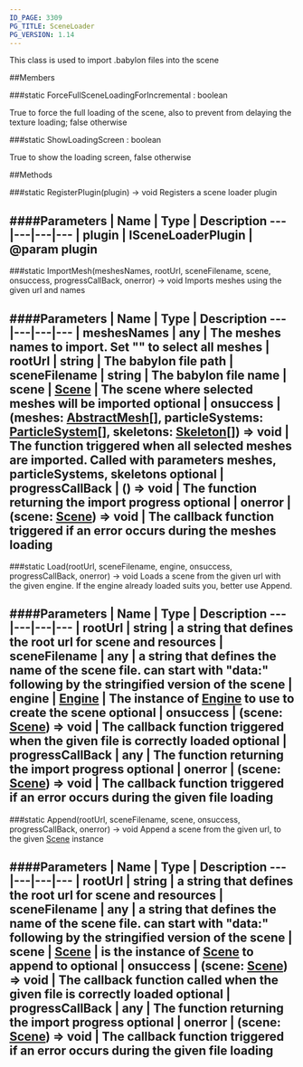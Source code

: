 ```yaml
---
ID_PAGE: 3309
PG_TITLE: SceneLoader
PG_VERSION: 1.14
---
```


This class is used to import .babylon files into the scene

##Members

###static ForceFullSceneLoadingForIncremental : boolean


True to force the full loading of the scene, also to prevent from delaying the texture loading; false otherwise

###static ShowLoadingScreen : boolean


True to show the loading screen, false otherwise



##Methods

###static RegisterPlugin(plugin) &rarr; void
Registers a scene loader plugin

####Parameters
 | Name | Type | Description
---|---|---|---
 | plugin | ISceneLoaderPlugin | @param plugin
---

###static ImportMesh(meshesNames, rootUrl, sceneFilename, scene, onsuccess, progressCallBack, onerror) &rarr; void
Imports meshes using the given url and names

####Parameters
 | Name | Type | Description
---|---|---|---
 | meshesNames | any | The meshes names to import. Set &quot;&quot; to select all meshes
 | rootUrl | string | The babylon file path
 | sceneFilename | string | The babylon file name
 | scene | [Scene](page.php?p=3274) | The scene where selected meshes will be imported
optional | onsuccess | (meshes: [AbstractMesh](page.php?p=3269)[], particleSystems: [ParticleSystem](page.php?p=3342)[], skeletons: [Skeleton](page.php?p=3296)[]) =&gt; void | The function triggered when all selected meshes are imported. Called with parameters meshes, particleSystems, skeletons
optional | progressCallBack | () =&gt; void | The function returning the import progress
optional | onerror | (scene: [Scene](page.php?p=3274)) =&gt; void | The callback function triggered if an error occurs during the meshes loading
---

###static Load(rootUrl, sceneFilename, engine, onsuccess, progressCallBack, onerror) &rarr; void
Loads a scene from the given url with the given engine. If the engine already loaded suits you, better use Append.

####Parameters
 | Name | Type | Description
---|---|---|---
 | rootUrl | string | a string that defines the root url for scene and resources
 | sceneFilename | any | a string that defines the name of the scene file. can start with &quot;data:&quot; following by the stringified version of the scene
 | engine | [Engine](page.php?p=3247) | The instance of [Engine](page.php?p=3247) to use to create the scene
optional | onsuccess | (scene: [Scene](page.php?p=3274)) =&gt; void | The callback function triggered when the given file is correctly loaded
optional | progressCallBack | any | The function returning the import progress
optional | onerror | (scene: [Scene](page.php?p=3274)) =&gt; void | The callback function triggered if an error occurs during the given file loading
---

###static Append(rootUrl, sceneFilename, scene, onsuccess, progressCallBack, onerror) &rarr; void
Append a scene from the given url, to the given [Scene](page.php?p=3274) instance

####Parameters
 | Name | Type | Description
---|---|---|---
 | rootUrl | string | a string that defines the root url for scene and resources
 | sceneFilename | any | a string that defines the name of the scene file. can start with &quot;data:&quot; following by the stringified version of the scene
 | scene | [Scene](page.php?p=3274) | is the instance of [Scene](page.php?p=3274) to append to
optional | onsuccess | (scene: [Scene](page.php?p=3274)) =&gt; void | The callback function called when the given file is correctly loaded
optional | progressCallBack | any | The function returning the import progress
optional | onerror | (scene: [Scene](page.php?p=3274)) =&gt; void | The callback function triggered if an error occurs during the given file loading
---
